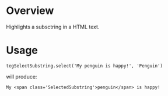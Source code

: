 # Overview

Highlights a subsctring in a HTML text.


# Usage

    tegSelectSubstring.select('My penguin is happy!', 'Penguin')

will produce:

    My <span class='SelectedSubstring'>penguin</span> is happy!



